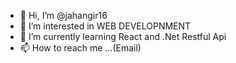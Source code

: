 - 👋 Hi, I’m @jahangir16
- 👀 I’m interested in WEB DEVELOPNMENT
- 🌱 I’m currently learning React and .Net Restful Api
- 📫 How to reach me ...(Email)

<!---
jahangir16/jahangir16 is a ✨ special ✨ repository because its `README.md` (this file) appears on your GitHub profile.
You can click the Preview link to take a look at your changes.
--->

